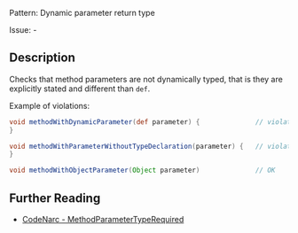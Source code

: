 Pattern: Dynamic parameter return type

Issue: -

## Description

Checks that method parameters are not dynamically typed, that is they are explicitly stated and different than `def`.

Example of violations:

``` groovy
void methodWithDynamicParameter(def parameter) {              // violation
}

void methodWithParameterWithoutTypeDeclaration(parameter) {   // violation
}

void methodWithObjectParameter(Object parameter)              // OK
```

## Further Reading

* [CodeNarc - MethodParameterTypeRequired](http://codenarc.sourceforge.net/codenarc-rules-convention.html#MethodParameterTypeRequired)